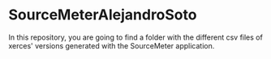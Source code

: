 # SourceMeterAlejandroSoto
In this repository, you are going to find a folder with the different csv files of xerces' versions generated with the SourceMeter application.
